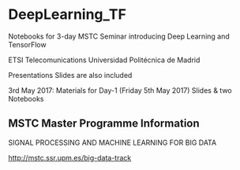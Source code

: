 # DeepLearning_TF
Notebooks for 3-day MSTC Seminar introducing Deep Learning and TensorFlow

ETSI Telecomunications
Universidad Politécnica de Madrid

Presentations Slides are also included


3rd May 2017: Materials for Day-1 (Friday 5th May 2017) Slides & two Notebooks 

## MSTC Master Programme Information
SIGNAL PROCESSING AND MACHINE LEARNING FOR BIG DATA

http://mstc.ssr.upm.es/big-data-track

